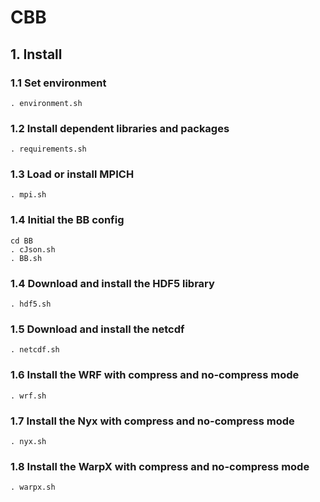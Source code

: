 # CBB

## 1. Install

### 1.1 Set environment

```
. environment.sh
```

### 1.2 Install dependent libraries and packages
```
. requirements.sh
```

### 1.3 Load or install MPICH

```
. mpi.sh
```

### 1.4 Initial the BB config
```
cd BB
. cJson.sh
. BB.sh
```

### 1.4 Download and install the HDF5 library 

```
. hdf5.sh
```

### 1.5 Download and install the netcdf

```
. netcdf.sh
```

### 1.6 Install the WRF with compress and no-compress mode

```
. wrf.sh
```

### 1.7 Install the Nyx with compress and no-compress mode

```
. nyx.sh
```

### 1.8 Install the WarpX with compress and no-compress mode

```
. warpx.sh
```

